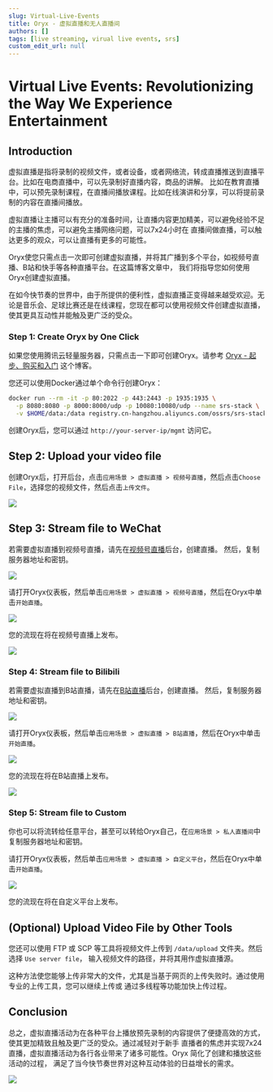 ```yaml
---
slug: Virtual-Live-Events
title: Oryx - 虚拟直播和无人直播间
authors: []
tags: [live streaming, virual live events, srs]
custom_edit_url: null
---
```


# Virtual Live Events: Revolutionizing the Way We Experience Entertainment

## Introduction

虚拟直播是指将录制的视频文件，或者设备，或者网络流，转成直播推送到直播平台。比如在电商直播中，可以先录制好直播内容，商品的讲解。
比如在教育直播中，可以预先录制课程，在直播间播放课程。比如在线演讲和分享，可以将提前录制的内容在直播间播放。

虚拟直播让主播可以有充分的准备时间，让直播内容更加精美，可以避免经验不足的主播的焦虑，可以避免主播网络问题，可以7x24小时在
直播间做直播，可以触达更多的观众，可以让直播有更多的可能性。

<!--truncate-->

Oryx使您只需点击一次即可创建虚拟直播，并将其广播到多个平台，如视频号直播、B站和快手等各种直播平台。在这篇博客文章中，
我们将指导您如何使用Oryx创建虚拟直播。

在如今快节奏的世界中，由于所提供的便利性，虚拟直播正变得越来越受欢迎。无论是音乐会、足球比赛还是在线课程，您现在都可以使用视频文件创建虚拟直播，使其更具互动性并能触及更广泛的受众。

### Step 1: Create Oryx by One Click

如果您使用腾讯云轻量服务器，只需点击一下即可创建Oryx。请参考 [Oryx - 起步、购买和入门](./2022-04-09-SRS-Stack-Tutorial.md) 这个博客。

您还可以使用Docker通过单个命令行创建Oryx：

```bash
docker run --rm -it -p 80:2022 -p 443:2443 -p 1935:1935 \
  -p 8080:8080 -p 8000:8000/udp -p 10080:10080/udp --name srs-stack \
  -v $HOME/data:/data registry.cn-hangzhou.aliyuncs.com/ossrs/srs-stack:5
```

创建Oryx后，您可以通过 `http://your-server-ip/mgmt` 访问它。

## Step 2: Upload your video file

创建Oryx后，打开后台，点击`应用场景 > 虚拟直播 > 视频号直播`，然后点击`Choose File`，选择您的视频文件，然后点击`上传文件`。

![](/img/blog-2023-09-11-21.png)

## Step 3: Stream file to WeChat

若需要虚拟直播到视频号直播，请先在[视频号直播](https://channels.weixin.qq.com/platform/live/liveBuild)后台，创建直播。
然后，复制服务器地址和密钥。

![](/img/blog-2023-09-11-22.png)

请打开Oryx仪表板，然后单击`应用场景 > 虚拟直播 > 视频号直播`，然后在Oryx中单击`开始直播`。

![](/img/blog-2023-09-11-23.png)

您的流现在将在视频号直播上发布。

![](/img/blog-2023-09-11-24.png)

### Step 4: Stream file to Bilibili

若需要虚拟直播到B站直播，请先在[B站直播](https://link.bilibili.com/p/center/index#/my-room/start-live)后台，创建直播。
然后，复制服务器地址和密钥。

![](/img/blog-2023-09-11-25.png)

请打开Oryx仪表板，然后单击`应用场景 > 虚拟直播 > B站直播`，然后在Oryx中单击`开始直播`。

![](/img/blog-2023-09-11-26.png)

您的流现在将在B站直播上发布。

![](/img/blog-2023-09-11-27.png)

### Step 5: Stream file to Custom

你也可以将流转给任意平台，甚至可以转给Oryx自己，在`应用场景 > 私人直播间`中复制服务器地址和密钥。

请打开Oryx仪表板，然后单击`应用场景 > 虚拟直播 > 自定义平台`，然后在Oryx中单击`开始直播`。

![](/img/blog-2023-09-11-28.png)

您的流现在将在自定义平台上发布。

## (Optional) Upload Video File by Other Tools

您还可以使用 FTP 或 SCP 等工具将视频文件上传到 `/data/upload` 文件夹。然后选择 `Use server file`，
输入视频文件的路径，并将其用作虚拟直播源。

这种方法使您能够上传非常大的文件，尤其是当基于网页的上传失败时。通过使用专业的上传工具，您可以继续上传或
通过多线程等功能加快上传过程。

## Conclusion

总之，虚拟直播活动为在各种平台上播放预先录制的内容提供了便捷高效的方式，使其更加精致且触及更广泛的受众。通过减轻对于新手
直播者的焦虑并实现7x24直播，虚拟直播活动为各行各业带来了诸多可能性。Oryx 简化了创建和播放这些活动的过程，
满足了当今快节奏世界对这种互动体验的日益增长的需求。

![](https://ossrs.net/gif/v1/sls.gif?site=ossrs.net&path=/lts/blog-zh/2023-09-11-Virtual-Live-Events)
